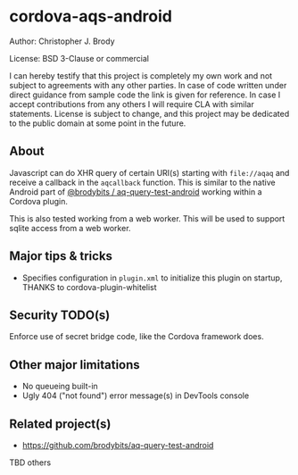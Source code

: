 # cordova-aqs-android

Author: Christopher J. Brody

License: BSD 3-Clause or commercial

I can hereby testify that this project is completely my own work and not subject to agreements with any other parties.
In case of code written under direct guidance from sample code the link is given for reference.
In case I accept contributions from any others I will require CLA with similar statements.
License is subject to change, and this project may be dedicated to the public domain at some point in the future.

## About

Javascript can do XHR query of certain URI(s) starting with `file://aqaq` and receive a callback in the `aqcallback` function. This is similar to the native Android part of [@brodybits / aq-query-test-android](https://github.com/brodybits/aq-query-test-android) working within a Cordova plugin.

This is also tested working from a web worker. This will be used to support sqlite access from a web worker.

## Major tips & tricks

- Specifies configuration in `plugin.xml` to initialize this plugin on startup, THANKS to cordova-plugin-whitelist

## Security TODO(s)

Enforce use of secret bridge code, like the Cordova framework does.

## Other major limitations

- No queueing built-in
- Ugly 404 ("not found") error message(s) in DevTools console

## Related project(s)

- https://github.com/brodybits/aq-query-test-android

TBD others
